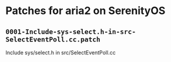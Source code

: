 # Patches for aria2 on SerenityOS

## `0001-Include-sys-select.h-in-src-SelectEventPoll.cc.patch`

Include sys/select.h in src/SelectEventPoll.cc


